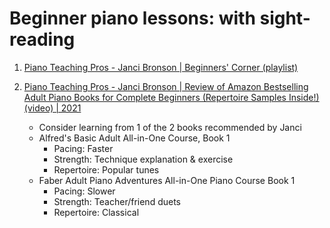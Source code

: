 # Beginner piano lessons: with sight-reading


1. [Piano Teaching Pros - Janci Bronson | Beginners' Corner (playlist)](https://www.youtube.com/playlist?list=PLpNV0WAsaMNTZ3wyaXQfgNWnNJF-r4npN)

1. [Piano Teaching Pros - Janci Bronson | Review of Amazon Bestselling Adult Piano Books for Complete Beginners (Repertoire Samples Inside!) (video) | 2021](https://www.youtube.com/watch?v=yho9UfLjYXQ)
   - Consider learning from 1 of the 2 books recommended by Janci
   - Alfred's Basic Adult All-in-One Course, Book 1
     * Pacing: Faster
     * Strength: Technique explanation & exercise
     * Repertoire: Popular tunes
   - Faber Adult Piano Adventures All-in-One Piano Course Book 1
     * Pacing: Slower
     * Strength: Teacher/friend duets
     * Repertoire: Classical

